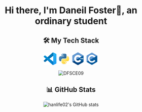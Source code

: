 <div align="center">
  
  # Hi there, I'm Daneil Foster👋, an ordinary student <br>

## 🛠️ My Tech Stack

<div align="center">
  <!-- Visual Studio Code -->
  <img src="https://raw.githubusercontent.com/devicons/devicon/master/icons/vscode/vscode-original.svg" alt="VS Code" width="40" height="40"/>
  <!-- Python -->
  <img src="https://raw.githubusercontent.com/devicons/devicon/master/icons/python/python-original.svg" alt="Python" width="40" height="40"/>
  <!-- C++ -->
  <img src="https://raw.githubusercontent.com/devicons/devicon/master/icons/cplusplus/cplusplus-original.svg" alt="C++" width="40" height="40"/>
  <!-- C -->
  <img src="https://raw.githubusercontent.com/devicons/devicon/master/icons/c/c-original.svg" alt="C" width="40" height="40"/>

<p align="center">
  <img src="https://github-readme-stats.vercel.app/api/top-langs/?username=DFSCE09&layout=compact&hide=html&title_color=FFE652&theme=radical&text_color=71DFE7&hide_border=1&border_radius=10" alt="DFSCE09">
</p>
 
## 📊 GitHub Stats

![hanlife02's GitHub stats](https://github-readme-stats.vercel.app/api?username=DFSCE09&show_icons=true&theme=blueberry)


</div>

<div align="center">


